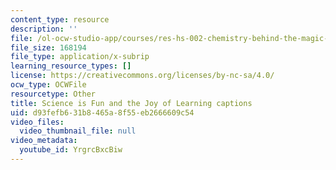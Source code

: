 ```yaml
---
content_type: resource
description: ''
file: /ol-ocw-studio-app/courses/res-hs-002-chemistry-behind-the-magic-chemical-demonstrations-for-the-classroom/YrgrcBxcBiw_captions.webvtt
file_size: 168194
file_type: application/x-subrip
learning_resource_types: []
license: https://creativecommons.org/licenses/by-nc-sa/4.0/
ocw_type: OCWFile
resourcetype: Other
title: Science is Fun and the Joy of Learning captions
uid: d93fefb6-31b8-465a-8f55-eb2666609c54
video_files:
  video_thumbnail_file: null
video_metadata:
  youtube_id: YrgrcBxcBiw
---
```

